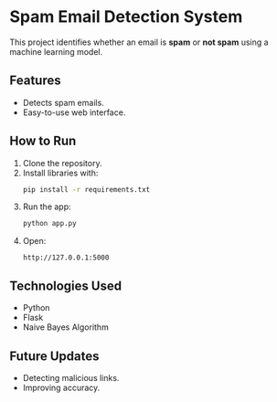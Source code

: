 # Spam Email Detection System

This project identifies whether an email is **spam** or **not spam** using a machine learning model.

## Features
- Detects spam emails.
- Easy-to-use web interface.

## How to Run
1. Clone the repository.
2. Install libraries with:
   ```bash
   pip install -r requirements.txt
   ```
3. Run the app:
   ```bash
   python app.py
   ```
4. Open:
   ```
   http://127.0.0.1:5000
   ```

## Technologies Used
- Python
- Flask
- Naive Bayes Algorithm

## Future Updates
- Detecting malicious links.
- Improving accuracy.
